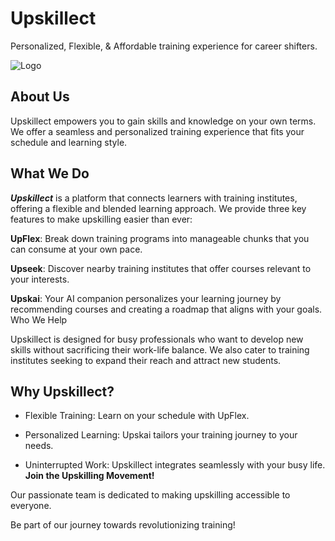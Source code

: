 
# Upskillect

Personalized, Flexible, &amp; Affordable training experience for career shifters.

![Logo](https://i.ibb.co/BZ17hdM/Up-Skillect.png)


## About Us


Upskillect empowers you to gain skills and knowledge on your own terms.  We offer a seamless and personalized training experience that fits your schedule and learning style.

## What We Do

***Upskillect*** is a platform that connects learners with training institutes, offering a  flexible and blended learning approach.  We provide three key features to make upskilling easier than ever:

**UpFlex**: Break down training programs into manageable chunks that you can consume at your own pace.

**Upseek**: Discover nearby training institutes that offer courses relevant to your interests.

**Upskai**: Your AI companion personalizes your learning journey by recommending courses and creating a roadmap that aligns with your goals.
Who We Help

Upskillect is designed for busy professionals who want to develop new skills without sacrificing their work-life balance.  We also cater to training institutes seeking to expand their reach and attract new students.

## Why Upskillect?

- Flexible Training: Learn on your schedule with UpFlex.
- Personalized Learning: Upskai tailors your training journey to your needs.

- Uninterrupted Work: Upskillect integrates seamlessly with your busy life.
**Join the Upskilling Movement!**

Our passionate team is dedicated to making upskilling accessible to everyone.

Be part of our journey towards revolutionizing training!



